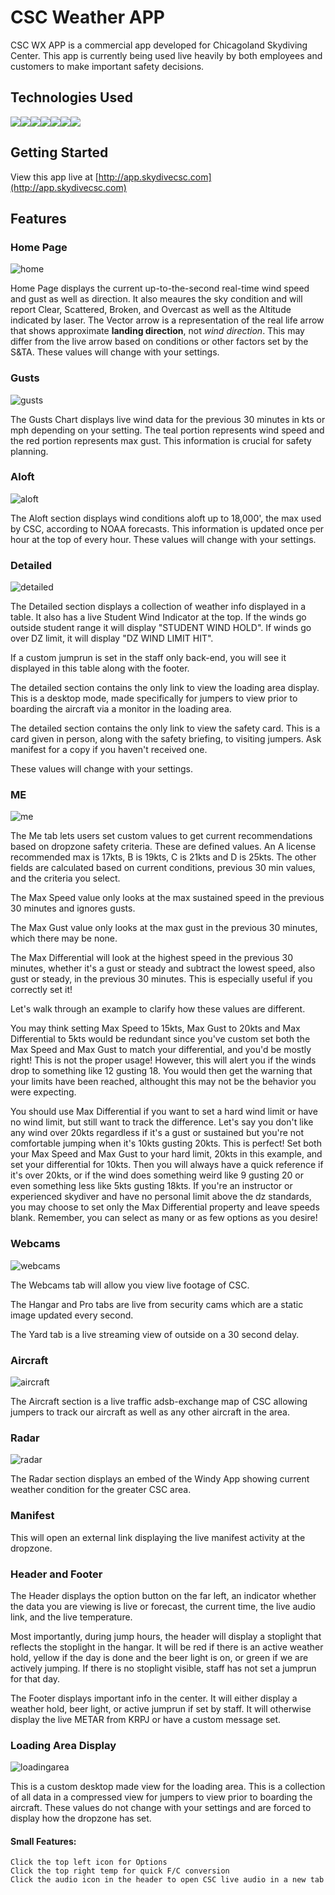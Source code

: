 # CSC Weather APP

CSC WX APP is a commercial app developed for Chicagoland Skydiving Center. This app is currently being used live heavily by both employees and customers to make important safety decisions.

## Technologies Used

![](https://img.shields.io/badge/JavaScript-323330?style=for-the-badge&logo=javascript&logoColor=F7DF1E)![](https://img.shields.io/badge/React-20232A?style=for-the-badge&logo=react&logoColor=61DAFB)![](https://img.shields.io/badge/Python-FFD43B?style=for-the-badge&logo=python&logoColor=blue)![](https://img.shields.io/badge/Flask-000000?style=for-the-badge&logo=flask&logoColor=white)![](https://img.shields.io/badge/PostgreSQL-316192?style=for-the-badge&logo=postgresql&logoColor=white)![](https://img.shields.io/badge/Socket.io-010101?&style=for-the-badge&logo=Socket.io&logoColor=white)![](https://img.shields.io/badge/GraphQl-E10098?style=for-the-badge&logo=graphql&logoColor=white)

## Getting Started

View this app live at [http://app.skydivecsc.com](http://app.skydivecsc.com)

## Features

### Home Page

![home](/src/images/readme/Home.png)

Home Page displays the current up-to-the-second real-time wind speed and gust as well as direction. It also meaures the sky condition and will report Clear, Scattered, Broken, and Overcast as well as the Altitude indicated by laser. The Vector arrow is a representation of the real life arrow that shows approximate **landing direction**, not *wind direction*. This may differ from the live arrow based on conditions or other factors set by the S&TA. These values will change with your settings.

### Gusts

![gusts](/src/images/readme/Gusts.png)

The Gusts Chart displays live wind data for the previous 30 minutes in kts or mph depending on your setting. The teal portion represents wind speed and the red portion represents max gust. This information is crucial for safety planning.

### Aloft

![aloft](/src/images/readme/Aloft.png)

The Aloft section displays wind conditions aloft up to 18,000', the max used by CSC, according to NOAA forecasts. This information is updated once per hour at the top of every hour. These values will change with your settings.

### Detailed

![detailed](/src/images/readme/Detailed.png)

The Detailed section displays a collection of weather info displayed in a table. It also has a live Student Wind Indicator at the top. If the winds go outside student range it will display "STUDENT WIND HOLD". If winds go over DZ limit, it will display "DZ WIND LIMIT HIT".

If a custom jumprun is set in the staff only back-end, you will see it displayed in this table along with the footer.

The detailed section contains the only link to view the loading area display. This is a desktop mode, made specifically for jumpers to view prior to boarding the aircraft via a monitor in the loading area.

The detailed section contains the only link to view the safety card. This is a card given in person, along with the safety briefing, to visiting jumpers. Ask manifest for a copy if you haven't received one.

These values will change with your settings.

### ME
![me](/src/images/readme/Me.png)

The Me tab lets users set custom values to get current recommendations based on dropzone safety criteria. These are defined values. An A license recommended max is 17kts, B is 19kts, C is 21kts and D is 25kts. The other fields are calculated based on current conditions, previous 30 min values, and the criteria you select.

The Max Speed value only looks at the max sustained speed in the previous 30 minutes and ignores gusts.

The Max Gust value only looks at the max gust in the previous 30 minutes, which there may be none.

The Max Differential will look at the highest speed in the previous 30 minutes, whether it's a gust or steady and subtract the lowest speed, also gust or steady, in the previous 30 minutes. This is especially useful if you correctly set it!

Let's walk through an example to clarify how these values are different.

You may think setting Max Speed to 15kts, Max Gust to 20kts and Max Differential to 5kts would be redundant since you've custom set both the Max Speed and Max Gust to match your differential, and you'd be mostly right! This is not the proper usage! However, this will alert you if the winds drop to something like 12 gusting 18. You would then get the warning that your limits have been reached, althought this may not be the behavior you were expecting.

You should use Max Differential if you want to set a hard wind limit or have no wind limit, but still want to track the difference. Let's say you don't like any wind over 20kts regardless if it's a gust or sustained but you're not comfortable jumping when it's 10kts gusting 20kts. This is perfect! Set both your Max Speed and Max Gust to your hard limit, 20kts in this example, and set your differential for 10kts. Then you will always have a quick reference if it's over 20kts, or if the wind does something weird like 9 gusting 20 or even something less like 5kts gusting 18kts. If you're an instructor or experienced skydiver and have no personal limit above the dz standards, you may choose to set only the Max Differential property and leave speeds blank. Remember, you can select as many or as few options as you desire!

### Webcams
![webcams](/src/images/readme/Webcams.png)

The Webcams tab will allow you view live footage of CSC.

The Hangar and Pro tabs are live from security cams which are a static image updated every second.

The Yard tab is a live streaming view of outside on a 30 second delay.

### Aircraft
![aircraft](/src/images/readme/Aircraft.png)

The Aircraft section is a live traffic adsb-exchange map of CSC allowing jumpers to track our aircraft as well as any other aircraft in the area.

### Radar
![radar](/src/images/readme/Radar.png)

The Radar section displays an embed of the Windy App showing current weather condition for the greater CSC area.

### Manifest

This will open an external link displaying the live manifest activity at the dropzone.

### Header and Footer

The Header displays the option button on the far left, an indicator whether the data you are viewing is live or forecast, the current time, the live audio link, and the live temperature.

Most importantly, during jump hours, the header will display a stoplight that reflects the stoplight in the hangar. It will be red if there is an active weather hold, yellow if the day is done and the beer light is on, or green if we are actively jumping. If there is no stoplight visible, staff has not set a jumprun for that day.

The Footer displays important info in the center. It will either display a weather hold, beer light, or active jumprun if set by staff. It will otherwise display the live METAR from KRPJ or have a custom message set.

### Loading Area Display
![loadingarea](/src/images/readme/LoadingArea.png)

This is a custom desktop made view for the loading area. This is a collection of all data in a compressed view for jumpers to view prior to boarding the aircraft. These values do not change with your settings and are forced to display how the dropzone has set.

#### Small Features:

    Click the top left icon for Options
    Click the top right temp for quick F/C conversion
    Click the audio icon in the header to open CSC live audio in a new tab
